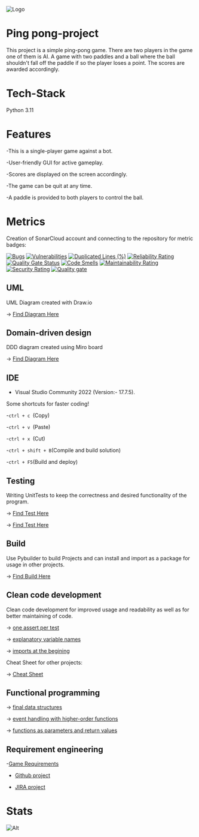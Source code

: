 ![Logo](https://i.pinimg.com/1200x/2c/d2/44/2cd244d545e8ce5c263bf5ba90ff7f79.jpg)

# Ping pong-project
This project is a simple ping-pong game.
There are two players in the game one of them is AI.
A game with two paddles and a ball where the ball shouldn't fall off the paddle if so the player loses a point.
The scores are awarded accordingly.

# Tech-Stack
Python 3.11

# Features
-This is a single-player game against a bot.

-User-friendly GUI for active gameplay.

-Scores are displayed on the screen accordingly.

-The game can be quit at any time.

-A paddle is provided to both players to control the ball.

# Metrics

Creation of SonarCloud account and connecting to the repository for metric badges:

[![Bugs](https://sonarcloud.io/api/project_badges/measure?project=Pradyumna2098_pingpong-project&metric=bugs)](https://sonarcloud.io/summary/new_code?id=Pradyumna2098_pingpong-project)
[![Vulnerabilities](https://sonarcloud.io/api/project_badges/measure?project=Pradyumna2098_pingpong-project&metric=vulnerabilities)](https://sonarcloud.io/summary/new_code?id=Pradyumna2098_pingpong-project)
[![Duplicated Lines (%)](https://sonarcloud.io/api/project_badges/measure?project=Pradyumna2098_pingpong-project&metric=duplicated_lines_density)](https://sonarcloud.io/summary/new_code?id=Pradyumna2098_pingpong-project)
[![Reliability Rating](https://sonarcloud.io/api/project_badges/measure?project=Pradyumna2098_pingpong-project&metric=reliability_rating)](https://sonarcloud.io/summary/new_code?id=Pradyumna2098_pingpong-project)
[![Quality Gate Status](https://sonarcloud.io/api/project_badges/measure?project=Pradyumna2098_pingpong-project&metric=alert_status)](https://sonarcloud.io/summary/new_code?id=Pradyumna2098_pingpong-project)
[![Code Smells](https://sonarcloud.io/api/project_badges/measure?project=Pradyumna2098_pingpong-project&metric=code_smells)](https://sonarcloud.io/summary/new_code?id=Pradyumna2098_pingpong-project)
[![Maintainability Rating](https://sonarcloud.io/api/project_badges/measure?project=Pradyumna2098_pingpong-project&metric=sqale_rating)](https://sonarcloud.io/summary/new_code?id=Pradyumna2098_pingpong-project)
[![Security Rating](https://sonarcloud.io/api/project_badges/measure?project=Pradyumna2098_pingpong-project&metric=security_rating)](https://sonarcloud.io/summary/new_code?id=Pradyumna2098_pingpong-project)
[![Quality gate](https://sonarcloud.io/api/project_badges/quality_gate?project=Pradyumna2098_pingpong-project)](https://sonarcloud.io/summary/new_code?id=Pradyumna2098_pingpong-project)

## UML

UML Diagram created with Draw.io

&rarr; [Find Diagram Here](https://github.com/Pradyumna2098/pingpong-project/tree/main/UML)

## Domain-driven design

DDD diagram created using Miro board

&rarr; [Find Diagram Here](https://github.com/Pradyumna2098/pingpong-project/tree/main/DDD)

## IDE

 - Visual Studio Community 2022 (Version:- 17.7.5).
   
Some shortcuts for faster coding!

-```ctrl + c ```(Copy)

-```ctrl + v ```(Paste)

-```ctrl + x ```(Cut)

-```ctrl + shift + B```(Compile and build solution)

-```ctrl + F5```(Build and deploy)

## Testing

Writing UnitTests to keep the correctness and desired functionality of the program.

&rarr; [Find Test Here](https://github.com/Pradyumna2098/pingpong-project/blob/main/test.py)

&rarr; [Find Test Here](https://github.com/Pradyumna2098/pingpong-project/blob/main/test2.py)

## Build

Use Pybuilder to build Projects and can install and import as a package for usage in other projects.

&rarr; [Find Build Here](https://github.com/Pradyumna2098/pingpong-project/blob/main/build.py)

## Clean code development

Clean code development for improved usage and readability as well as for better maintaining of code.

&rarr; [one assert per test](https://github.com/Pradyumna2098/pingpong-project/blob/main/test.py#L25)

&rarr; [explanatory variable names](https://github.com/Pradyumna2098/pingpong-project/blob/main/game.py#L20)

&rarr; [imports at the begining](https://github.com/Pradyumna2098/pingpong-project/blob/main/build.py#L1)

Cheat Sheet for other projects:

&rarr; [Cheat Sheet](https://github.com/Pradyumna2098/pingpong-project/blob/main/cheat%20sheet.txt)

## Functional programming

&rarr; [final data structures](https://github.com/Pradyumna2098/pingpong-project/blob/main/game.py#L16)

&rarr; [event handling with higher-order functions](https://github.com/Pradyumna2098/pingpong-project/blob/main/game.py#L32)

&rarr; [functions as parameters and return values](https://github.com/Pradyumna2098/pingpong-project/blob/main/test2.py#L49)

## Requirement engineering

-[Game Requirements](https://github.com/Pradyumna2098/pingpong-project/blob/main/GameRequirements.txt)

- [Github project](https://github.com/users/Pradyumna2098/projects/4)

- [JIRA project](https://pradyumnaswara.atlassian.net/jira/software/projects/PINGPONG/boards/1)

# Stats
![Alt](https://repobeats.axiom.co/api/embed/b559d2e40001492d162da609caa0a9dcfd1b832c.svg "Repobeats analytics image")
